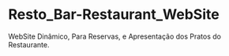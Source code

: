 # Resto_Bar-Restaurant_WebSite
 WebSite Dinâmico, Para Reservas, e Apresentação dos Pratos do Restaurante.
